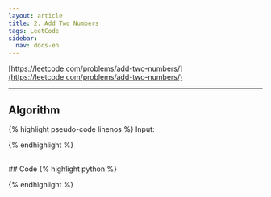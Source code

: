 ```yaml
---
layout: article
title: 2. Add Two Numbers
tags: LeetCode
sidebar:
  nav: docs-en
---
```


[https://leetcode.com/problems/add-two-numbers/](https://leetcode.com/problems/add-two-numbers/)

<!--more-->

---

## Algorithm
{% highlight pseudo-code linenos %}
Input:


{% endhighlight %}

<br>
## Code
{% highlight python %}


{% endhighlight %}
